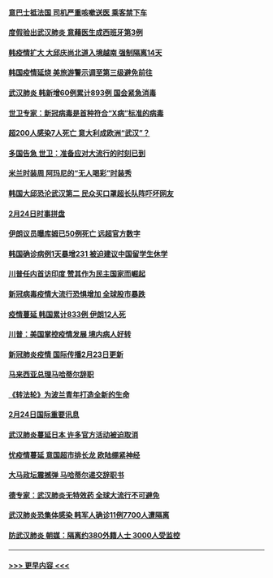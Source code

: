 #### [意巴士抵法国 司机严重咳嗽送医 乘客禁下车](../pages/prog202/a102785016.md?t=02251331) 
#### [度假验出武汉肺炎 意藉医生成西班牙第3例](../pages/prog202/a102785005.md?t=02251331) 
#### [韩疫情扩大 大邱庆尚北道入境越南 强制隔离14天](../pages/prog202/a102784992.md?t=02251331) 
#### [韩国疫情延烧 美旅游警示调至第三级避免前往](../pages/prog202/a102784949.md?t=02251331) 
#### [武汉肺炎 韩新增60例累计893例 国会紧急消毒](../pages/prog202/a102784917.md?t=02251331) 
#### [世卫专家：新冠病毒是首种符合“X病”标准的病毒](../pages/prog202/a102784702.md?t=02251331) 
#### [超200人感染7人死亡 意大利成欧洲“武汉”？](../pages/prog202/a102784822.md?t=02251331) 
#### [多国告急 世卫：准备应对大流行的时刻已到](../pages/prog202/a102784810.md?t=02251331) 
#### [米兰时装周 阿玛尼的“无人喝彩”时装秀](../pages/prog202/a102784750.md?t=02251331) 
#### [韩国大邱恐沦武汉第二 民众买口罩超长队阵吓坏网友](../pages/prog202/a102784714.md?t=02251331) 
#### [2月24日时事拼盘](../pages/prog202/a102784745.md?t=02251331) 
#### [伊朗议员曝库姆已50例死亡 远超官方数字](../pages/prog202/a102784656.md?t=02251331) 
#### [韩国确诊病例1天暴增231 被迫建议中国留学生休学](../pages/prog202/a102784629.md?t=02251331) 
#### [川普任内首访印度 赞其作为民主国家而崛起](../pages/prog202/a102784631.md?t=02251331) 
#### [新冠病毒疫情大流行恐惧增加 全球股市暴跌](../pages/prog202/a102784603.md?t=02251331) 
#### [疫情蔓延 韩国累计833例 伊朗12人死](../pages/prog202/a102784616.md?t=02251331) 
#### [川普：美国掌控疫情发展 境内病人好转](../pages/prog202/a102784609.md?t=02251331) 
#### [新冠肺炎疫情 国际传播2月23日更新](../pages/prog202/a102784438.md?t=02251331) 
#### [马来西亚总理马哈蒂尔辞职](../pages/prog202/a102784436.md?t=02251331) 
#### [《转法轮》为波兰青年打造全新的生命](../pages/prog202/a102784409.md?t=02251331) 
#### [2月24日国际重要讯息](../pages/prog202/a102784367.md?t=02251331) 
#### [武汉肺炎蔓延日本  许多官方活动被迫取消](../pages/prog202/a102784375.md?t=02251331) 
#### [忧疫情蔓延 意国超市排长龙 欧陆绷紧神经](../pages/prog202/a102784283.md?t=02251331) 
#### [大马政坛震撼弹 马哈蒂尔递交辞职书](../pages/prog202/a102784261.md?t=02251331) 
#### [德专家：武汉肺炎无特效药 全球大流行不可避免](../pages/prog202/a102784212.md?t=02251331) 
#### [武汉肺炎恐集体感染 韩军人确诊11例7700人遭隔离](../pages/prog202/a102784171.md?t=02251331) 
#### [防武汉肺炎 朝媒：隔离约380外籍人士 3000人受监控](../pages/prog202/a102784149.md?t=02251331) 

----
#### [ >>> 更早内容 <<< ](../indexes/prog202-earlier.md)

